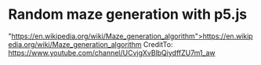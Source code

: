 # Random maze generation with p5.js
"https://en.wikipedia.org/wiki/Maze_generation_algorithm">https://en.wikipedia.org/wiki/Maze_generation_algorithm
CreditTo: https://www.youtube.com/channel/UCvjgXvBlbQiydffZU7m1_aw

